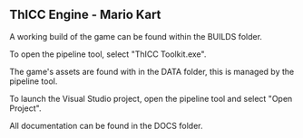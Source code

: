 ## ThICC Engine - Mario Kart

A working build of the game can be found within the BUILDS folder.

To open the pipeline tool, select "ThICC Toolkit.exe".

The game's assets are found with in the DATA folder, this is managed by the pipeline tool.

To launch the Visual Studio project, open the pipeline tool and select "Open Project".

All documentation can be found in the DOCS folder.